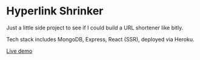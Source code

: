# Hyperlink Shrinker

Just a little side project to see if I could build a URL shortener like bitly.

Tech stack includes MongoDB, Express, React (SSR), deployed via Heroku. 

[Live demo](https://hyperlink-shrinker.herokuapp.com/)


